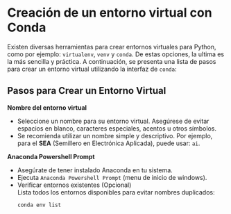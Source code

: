 # Creación de un entorno virtual con Conda

Existen diversas herramientas para crear entornos virtuales para Python, como por ejemplo: `virtualenv`, `venv` y `conda`. De estas opciones, la ultima es la más sencilla y práctica. A continuación, se presenta una lista de pasos para crear un entorno virtual utilizando la interfaz de `conda`:

## Pasos para Crear un Entorno Virtual

**Nombre del entorno virtual**

- Seleccione un nombre para su entorno virtual. Asegúrese de evitar espacios en blanco, caracteres especiales, acentos u otros símbolos. 
- Se recomienda utilizar un nombre simple y descriptivo. Por ejemplo, para el **SEA** (Semillero en Electrónica Aplicada), puede usar:  `ai`.

**Anaconda Powershell Prompt**
- Asegúrate de tener instalado Anaconda en tu sistema.
- Ejecuta `Anaconda Powershell Prompt` (menu de inicio de windows).
- Verificar entornos existentes (Opcional)  
   Lista todos los entornos disponibles para evitar nombres duplicados:  
   ```bash
   conda env list
   ```
